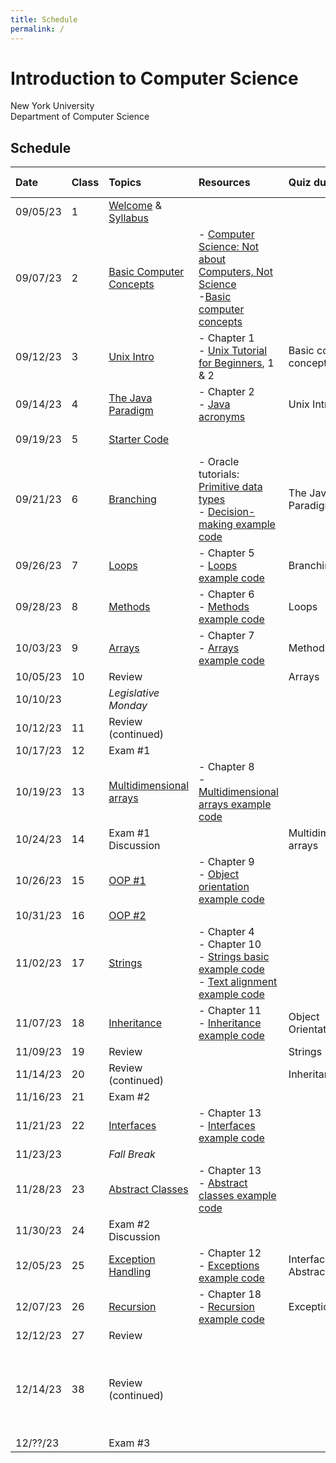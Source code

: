```yaml
---
title: Schedule
permalink: /
---
```


# Introduction to Computer Science

New York University  
Department of Computer Science

## Schedule

| Date     | Class | Topics                                                      | Resources                                                                                                                                                                                                                                          | Quiz due                        | Assignment due                                                           |
| :------- | :---- | :---------------------------------------------------------- | :------------------------------------------------------------------------------------------------------------------------------------------------------------------------------------------------------------------------------------------------- | :------------------------------ | :----------------------------------------------------------------------- |
| 09/05/23 | 1     | [Welcome](./slides/welcome) & [Syllabus](./syllabus)        |                                                                                                                                                                                                                                                    |                                 |                                                                          |
| 09/07/23 | 2     | [Basic Computer Concepts](./slides/basic-computer-concepts) | - [Computer Science: Not about Computers, Not Science](./content/assets/Computer_Science_Not_About_Computers_Not_a_Science.pdf)<br /> -[Basic computer concepts](https://nyu-python-programming.github.io/course-material/basic-computer-concepts) |                                 |                                                                          |
| 09/12/23 | 3     | [Unix Intro](./slides/unix-intro)                           | - Chapter 1<br />- [Unix Tutorial for Beginners](http://www.ee.surrey.ac.uk/Teaching/Unix/), 1 & 2                                                                                                                                                 | Basic computer concepts         |                                                                          |
| 09/14/23 | 4     | [The Java Paradigm](./slides/java-paradigm)                 | - Chapter 2<br />- [Java acronyms](https://www.javatpoint.com/difference-between-jdk-jre-and-jvm#jre)                                                                                                                                              | Unix Intro                      |                                                                          |
| 09/19/23 | 5     | [Starter Code](./slides/starter-code)                       |                                                                                                                                                                                                                                                    |                                 | 01 - Hello World                                                         |
| 09/21/23 | 6     | [Branching](./slides/branching)                             | - Oracle tutorials: [Primitive data types](https://docs.oracle.com/javase/tutorial/java/nutsandbolts/datatypes.html)<br />- [Decision-making example code](https://github.com/nyu-java-programming/decision-making-examples)                       | The Java Paradigm               |                                                                          |
| 09/26/23 | 7     | [Loops](./slides/loops)                                     | - Chapter 5<br />- [Loops example code](https://github.com/nyu-java-programming/loops-examples)                                                                                                                                                    | Branching                       | 02 - Basic Programming                                                   |
| 09/28/23 | 8     | [Methods](./slides/methods)                                 | - Chapter 6<br />- [Methods example code](https://github.com/nyu-java-programming/methods-examples)                                                                                                                                                | Loops                           |                                                                          |
| 10/03/23 | 9     | [Arrays](./slides/arrays)                                   | - Chapter 7<br />- [Arrays example code](https://github.com/nyu-java-programming/array-examples)                                                                                                                                                   | Methods                         | 03 - Blackjack                                                           |
| 10/05/23 | 10    | Review                                                      |                                                                                                                                                                                                                                                    | Arrays                          |                                                                          |
| 10/10/23 |       | _Legislative Monday_                                        |                                                                                                                                                                                                                                                    |                                 |                                                                          |
| 10/12/23 | 11    | Review (continued)                                          |                                                                                                                                                                                                                                                    |                                 | 04 - Text Analysis                                                       |
| 10/17/23 | 12    | Exam #1                                                     |                                                                                                                                                                                                                                                    |                                 |                                                                          |
| 10/19/23 | 13    | [Multidimensional arrays](./slides/arrays-multidimensional) | - Chapter 8<br />- [Multidimensional arrays example code](https://github.com/nyu-java-programming/multidimensional-array-examples)                                                                                                                 |                                 |                                                                          |
| 10/24/23 | 14    | Exam #1 Discussion                                          |                                                                                                                                                                                                                                                    | Multidimensional arrays         |                                                                          |
| 10/26/23 | 15    | [OOP #1](./slides/object-orientation-1)                     | - Chapter 9<br />- [Object orientation example code](https://github.com/nyu-java-programming/simple-object-examples)                                                                                                                               |                                 | 05 - Sudoku Validator                                                    |
| 10/31/23 | 16    | [OOP #2](./slides/object-orientation-2)                     |                                                                                                                                                                                                                                                    |                                 |                                                                          |
| 11/02/23 | 17    | [Strings](./slides/strings-as-objects)                      | - Chapter 4<br />- Chapter 10<br />- [Strings basic example code](https://github.com/nyu-java-programming/string-examples)<br />- [Text alignment example code](https://github.com/nyu-java-programming/text-alignment)                            |                                 |                                                                          |
| 11/07/23 | 18    | [Inheritance](./slides/inheritance)                         | - Chapter 11<br />- [Inheritance example code](https://github.com/nyu-java-programming/simple-inheritance-example)                                                                                                                                 | Object Orientation              | 06 - New York Tourist                                                    |
| 11/09/23 | 19    | Review                                                      |                                                                                                                                                                                                                                                    | Strings                         |                                                                          |
| 11/14/23 | 20    | Review (continued)                                          |                                                                                                                                                                                                                                                    | Inheritance                     |                                                                          |
| 11/16/23 | 21    | Exam #2                                                     |                                                                                                                                                                                                                                                    |                                 |                                                                          |
| 11/21/23 | 22    | [Interfaces](./slides/interfaces)                           | - Chapter 13<br />- [Interfaces example code](https://github.com/nyu-java-programming/interface-examples)                                                                                                                                          |                                 |                                                                          |
| 11/23/23 |       | _Fall Break_                                                |                                                                                                                                                                                                                                                    |                                 |                                                                          |
| 11/28/23 | 23    | [Abstract Classes](./slides/abstract-classes)               | - Chapter 13<br />- [Abstract classes example code](https://github.com/nyu-java-programming/abstract-classes-examples)                                                                                                                             |                                 | 07 - Language                                                            |
| 11/30/23 | 24    | Exam #2 Discussion                                          |                                                                                                                                                                                                                                                    |                                 |                                                                          |
| 12/05/23 | 25    | [Exception Handling](./slides/exception-handling)           | - Chapter 12<br />- [Exceptions example code](https://github.com/nyu-java-programming/exceptions-examples)                                                                                                                                         | Interfaces and Abstract Classes |                                                                          |
| 12/07/23 | 26    | [Recursion](./slides/recursion)                             | - Chapter 18<br />- [Recursion example code](https://github.com/nyu-java-programming/recursion-examples)                                                                                                                                           | Exceptions                      |                                                                          |
| 12/12/23 | 27    | Review                                                      |                                                                                                                                                                                                                                                    |                                 |                                                                          |
| 12/14/23 | 38    | Review (continued)                                          |                                                                                                                                                                                                                                                    |                                 | 08 - Sudoku Solver <br/> **No late assignments accepted past this date** |
| 12/??/23 |       | Exam #3                                                     |                                                                                                                                                                                                                                                    |                                 |                                                                          |
